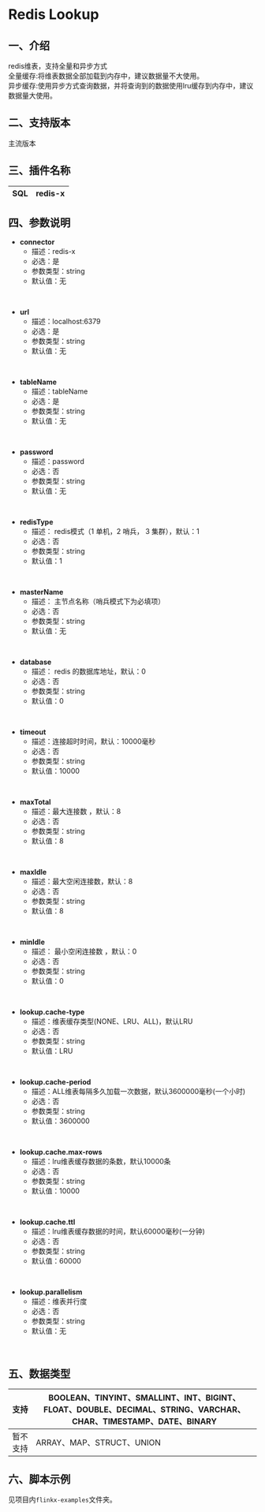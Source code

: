 # Redis Lookup

## 一、介绍
redis维表，支持全量和异步方式<br />
全量缓存:将维表数据全部加载到内存中，建议数据量不大使用。<br />
异步缓存:使用异步方式查询数据，并将查询到的数据使用lru缓存到内存中，建议数据量大使用。

## 二、支持版本
主流版本


## 三、插件名称
| SQL | redis-x |
| --- | --- |

## 四、参数说明
- **connector**
  - 描述：redis-x
  - 必选：是
  - 参数类型：string
  - 默认值：无
<br />

- **url**
  - 描述：localhost:6379
  - 必选：是
  - 参数类型：string
  - 默认值：无
<br />

- **tableName**
  - 描述：tableName
  - 必选：是
  - 参数类型：string
  - 默认值：无
<br />

- **password**
  - 描述：password
  - 必选：否
  - 参数类型：string
  - 默认值：无
<br />

- **redisType**
  - 描述： redis模式（1 单机，2 哨兵， 3 集群），默认：1
  - 必选：否
  - 参数类型：string
  - 默认值：1
<br />

- **masterName**
  - 描述： 主节点名称（哨兵模式下为必填项）
  - 必选：否
  - 参数类型：string
  - 默认值：无
<br />

- **database**
  - 描述： redis 的数据库地址，默认：0
  - 必选：否
  - 参数类型：string
  - 默认值：0
<br />

- **timeout**
  - 描述：连接超时时间，默认：10000毫秒
  - 必选：否
  - 参数类型：string
  - 默认值：10000
<br />

- **maxTotal**
  - 描述：最大连接数 ，默认：8
  - 必选：否
  - 参数类型：string
  - 默认值：8
<br />

- **maxIdle**
  - 描述：最大空闲连接数，默认：8
  - 必选：否
  - 参数类型：string
  - 默认值：8
<br />

- **minIdle**
  - 描述： 最小空闲连接数 ，默认：0
  - 必选：否
  - 参数类型：string
  - 默认值：0
<br />

- **lookup.cache-type**
  - 描述：维表缓存类型(NONE、LRU、ALL)，默认LRU
  - 必选：否
  - 参数类型：string
  - 默认值：LRU
<br />
    
- **lookup.cache-period**
  - 描述：ALL维表每隔多久加载一次数据，默认3600000毫秒(一个小时)
  - 必选：否
  - 参数类型：string
  - 默认值：3600000
<br />

- **lookup.cache.max-rows**
  - 描述：lru维表缓存数据的条数，默认10000条
  - 必选：否
  - 参数类型：string
  - 默认值：10000
<br />

- **lookup.cache.ttl**
  - 描述：lru维表缓存数据的时间，默认60000毫秒(一分钟)
  - 必选：否
  - 参数类型：string
  - 默认值：60000
<br />

- **lookup.parallelism**
  - 描述：维表并行度
  - 必选：否
  - 参数类型：string
  - 默认值：无
<br />
    
## 五、数据类型
| 支持 | BOOLEAN、TINYINT、SMALLINT、INT、BIGINT、FLOAT、DOUBLE、DECIMAL、STRING、VARCHAR、CHAR、TIMESTAMP、DATE、BINARY |
| --- | --- |
| 暂不支持 | ARRAY、MAP、STRUCT、UNION |


## 六、脚本示例
见项目内`flinkx-examples`文件夹。
